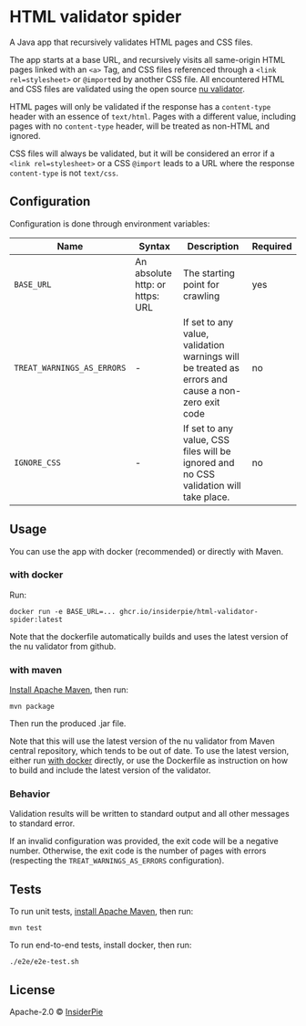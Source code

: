 # HTML validator spider

A Java app that recursively validates HTML pages and CSS files.

The app starts at a base URL, and recursively visits all same-origin HTML pages linked with an `<a>` Tag, and CSS files referenced through a `<link rel=stylesheet>` or `@import`ed by another CSS file. All encountered HTML and CSS files are validated using the open source [nu validator](https://validator.nu/).

HTML pages will only be validated if the response has a `content-type` header with an essence of `text/html`. Pages with a different value, including pages with no `content-type` header, will be treated as non-HTML and ignored.

CSS files will always be validated, but it will be considered an error if a `<link rel=stylesheet>` or a CSS `@import` leads to a URL where the response `content-type` is not `text/css`.

## Configuration

Configuration is done through environment variables:

| Name                       | Syntax                          | Description                                                                                       | Required |
|----------------------------|---------------------------------|---------------------------------------------------------------------------------------------------|----------|
| `BASE_URL`                 | An absolute http: or https: URL | The starting point for crawling                                                                   | yes      |
| `TREAT_WARNINGS_AS_ERRORS` | -                               | If set to any value, validation warnings will be treated as errors and cause a non-zero exit code | no       |
| `IGNORE_CSS`               | -                               | If set to any value, CSS files will be ignored and no CSS validation will take place.             | no       |

## Usage

You can use the app with docker (recommended) or directly with Maven.

### with docker

Run:

```commandline
docker run -e BASE_URL=... ghcr.io/insiderpie/html-validator-spider:latest
```

Note that the dockerfile automatically builds and uses the latest version of the nu validator from github.

### with maven

[Install Apache Maven](https://maven.apache.org/install.html), then run:

```commandline
mvn package
```

Then run the produced .jar file.

Note that this will use the latest version of the nu validator from Maven central repository, which tends to be out of date. To use the latest version, either run [with docker](#with-docker) directly, or use the Dockerfile as instruction on how to build and include the latest version of the validator.  

### Behavior

Validation results will be written to standard output and all other messages to standard error. 

If an invalid configuration was provided, the exit code will be a negative number. Otherwise, the exit code is the number of pages with errors (respecting the `TREAT_WARNINGS_AS_ERRORS` configuration).

## Tests

To run unit tests, [install Apache Maven](https://maven.apache.org/install.html), then run:

```commandline
mvn test
```

To run end-to-end tests, install docker, then run:

```commandline
./e2e/e2e-test.sh
```

## License

Apache-2.0 &copy; [InsiderPie](https://insiderpie.de)
